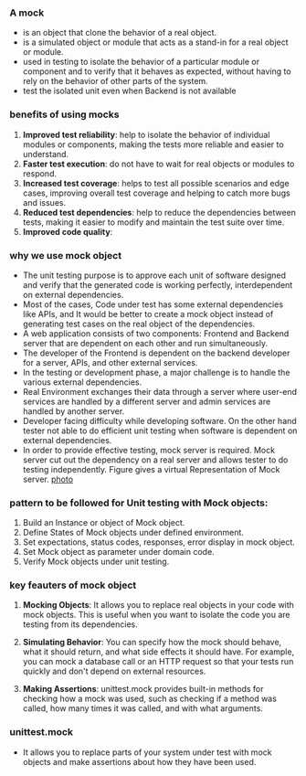 ### A mock
- is an object that clone the behavior of a real object.
- is a simulated object or module that acts as a stand-in for a real object or module.
- used in testing to isolate the behavior of a particular module or component and to verify that it behaves as expected, without having to rely on the behavior of other parts of the system.
- test the isolated unit even when Backend is not available

### benefits of using mocks
1. **Improved test reliability**: help to isolate the behavior of individual modules or components, making the tests more reliable and easier to understand.
2. **Faster test execution**: do not have to wait for real objects or modules to respond.
3. **Increased test coverage**: helps to test all possible scenarios and edge cases, improving overall test coverage and helping to catch more bugs and issues.
4. **Reduced test dependencies**: help to reduce the dependencies between tests, making it easier to modify and maintain the test suite over time.
5. **Improved code quality**: 

### why we use mock object
- The unit testing purpose is to approve each unit of software designed and verify that the generated code is working perfectly, interdependent on external dependencies.
- Most of the cases, Code under test has some external dependencies like APIs, and It would be better to create a mock object instead of generating test cases on the real object of the dependencies.
- A web application consists of two components: Frontend and Backend server that are dependent on each other and run simultaneously.
- The developer of the Frontend is dependent on the backend developer for a server, APIs, and other external services.
- In the testing or development phase, a major challenge is to handle the various external dependencies.
- Real Environment exchanges their data through a server where user-end services are handled by a different server and admin services are handled by another server.
- Developer facing difficulty while developing software. On the other hand tester not able to do efficient unit testing when software is dependent on external dependencies.
- In order to provide effective testing, mock server is required. Mock server cut out the dependency on a real server and allows tester to do testing independently. Figure gives a virtual Representation of Mock server. 
[photo](https://media.geeksforgeeks.org/wp-content/uploads/20190424215004/mockgeeks1.jpg)

### pattern to be followed for Unit testing with Mock objects:
1. Build an Instance or object of Mock object.
2. Define States of Mock objects under defined environment.
3. Set expectations, status codes, responses, error display in mock object.
4. Set Mock object as parameter under domain code.
5. Verify Mock objects under unit testing.

### key feauters of mock object
1. **Mocking Objects**: It allows you to replace real objects in your code with mock objects. This is useful when you want to isolate the code you are testing from its dependencies.

2. **Simulating Behavior**: You can specify how the mock should behave, what it should return, and what side effects it should have. For example, you can mock a database call or an HTTP request so that your tests run quickly and don't depend on external resources.

3. **Making Assertions**: unittest.mock provides built-in methods for checking how a mock was used, such as checking if a method was called, how many times it was called, and with what arguments.

### unittest.mock
- It allows you to replace parts of your system under test with mock objects and make assertions about how they have been used.
